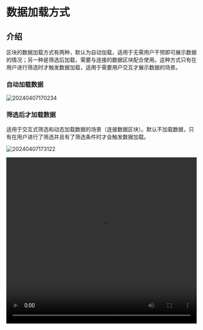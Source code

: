 # 数据加载方式

## 介绍

区块的数据加载方式有两种，默认为自动加载，适用于无需用户干预即可展示数据的情况；另一种是筛选后加载，需要与连接的数据区块配合使用。这种方式只有在用户进行筛选时才触发数据加载，适用于需要用户交互才展示数据的场景。

### 自动加载数据

![20240407170234](https://static-docs.nocobase.com/20240407170234.png)

### 筛选后才加载数据

适用于交互式筛选和动态加载数据的场景（连接数据区块）。默认不加载数据，只有在用户进行了筛选并且有了筛选条件时才会触发数据加载。

![20240407173122](https://static-docs.nocobase.com/20240407173122.png)

 <video width="100%" height="440" controls>
      <source src="https://nocobase-docs.oss-cn-beijing.aliyuncs.com/20240422104827.mp4" type="video/mp4">
</video>
<!-- ![20240422104827](https://nocobase-docs.oss-cn-beijing.aliyuncs.com/20240422104827.mp4) -->